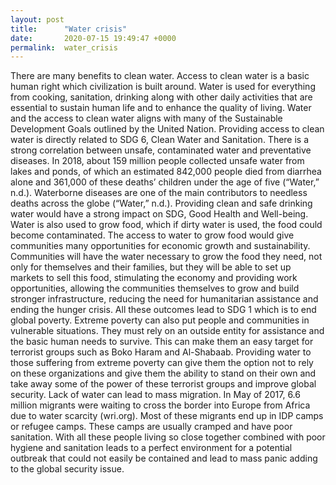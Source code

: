 ```yaml
---
layout: post
title:      "Water crisis"
date:       2020-07-15 19:49:47 +0000
permalink:  water_crisis
---
```



There are many benefits to clean water.  Access to clean water is a basic human right which civilization is built around.  Water is used for everything from cooking, sanitation, drinking along with other daily activities that are essential to sustain human life and to enhance the quality of living.  Water and the access to clean water aligns with many of the Sustainable Development Goals outlined by the United Nation. Providing access to clean water is directly related to SDG 6, Clean Water and Sanitation. 
 There is a strong correlation between unsafe, contaminated water and preventative diseases.  In 2018, about 159 million people collected unsafe water from lakes and ponds, of which an estimated 842,000 people died from diarrhea alone and 361,000 of these deaths’ children under the age of five (“Water,” n.d.). Waterborne diseases are one of the main contributors to needless deaths across the globe (“Water,” n.d.).  Providing clean and safe drinking water would have a strong impact on SDG, Good Health and Well-being.
Water is also used to grow food, which if dirty water is used, the food could become contaminated.  The access to water to grow food would give communities many opportunities for economic growth and sustainability.  Communities will have the water necessary to grow the food they need, not only for themselves and their families, but they will be able to set up markets to sell this food, stimulating the economy and providing work opportunities, allowing the communities themselves to grow and build stronger infrastructure, reducing the need for humanitarian assistance and ending the hunger crisis.  All these outcomes lead to SDG 1 which is to end global poverty.
Extreme poverty can also put people and communities in vulnerable situations.  They must rely on an outside entity for assistance and the basic human needs to survive.  This can make them an easy target for terrorist groups such as Boko Haram and Al-Shabaab.  Providing water to those suffering from extreme poverty can give them the option not to rely on these organizations and give them the ability to stand on their own and take away some of the power of these terrorist groups and improve global security.
Lack of water can lead to mass migration. In May of 2017, 6.6 million migrants were waiting to cross the border into Europe from Africa due to water scarcity (wri.org).  Most of these migrants end up in IDP camps or refugee camps.  These camps are usually cramped and have poor sanitation.  With all these people living so close together combined with poor hygiene and sanitation leads to a perfect environment for a potential outbreak that could not easily be contained and lead to mass panic adding to the global security issue. 

